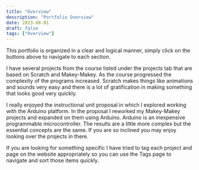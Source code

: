 ```yaml
---
title: "Overview"
description: "Portfolio Overview"
date: 2023-08-01
draft: false
tags: ["Overview"]
---
```

This portfolio is organized in a clear and logical manner, simply click on the buttons above to navigate to each section.  

I have several projects from the course listed under the projects tab that are based on Scratch and Makey-Makey.  As the course progressed the complexity of the programs increased.  Scratch makes things like animations and sounds very easy and there is a lot of gratification in making something that looks good very quickly.

I really enjoyed the instructional unit proposal in which I explored working with the Arduino platform.  In the proposal I reworked my Makey-Makey projects and expanded on them using Arduino.  Arduino is an inexpensive programmable microcontroller.  The results are a little more complex but the essential concepts are the same. If you are so inclined you may enjoy looking over the projects in there.  

If you are looking for something specific I have tried to tag each project and page on the website appropriately so you can use the Tags page to navigate and sort those items quickly.  

